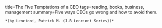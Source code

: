 title=The Five Temptations of a CEO
tags=reading, books, business, management
summary=Five ways CEOs go wrong and how to avoid them.
~~~~~~
*(by Lencioni, Patrick M. (J-B Lencioni Series))*

